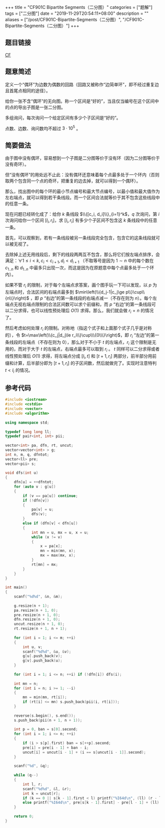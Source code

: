 +++
title = "CF901C Bipartite Segments（二分图）"
categories = ["题解"]
tags = ["二分图"]
date = "2019-11-29T20:54:11+08:00"
description = ""
aliases = ["/post/CF901C-Bipartite-Segments（二分图）", "/CF901C-Bipartite-Segments（二分图）"]
+++


## 题目链接

[CF](https://codeforces.com/contest/901/problem/D)

## 题意简述

定义一个“偶环”为边数为偶数的回路（回路又被称作“边简单环”，即不经过重复边且首尾点相同的途径）。

给你一张不含“偶环”的无向图。称一个区间是“好的”，当且仅当编号在这个区间中的点的导出子图是一张二分图。

多组询问，每次询问一个给定区间有多少个子区间是“好的”。

点数、边数、询问数均不超过 $3\cdot 10^5$ 。

<!--more-->

## 简要做法

由于图中没有偶环，容易想到一个子图是二分图等价于没有环（因为二分图等价于没有奇环）。

但“没有偶环”的用处远不止此：没有偶环还意味着每个点最多处于一个环内（否则取两个包含同一个点的奇环，把重复的边去掉，就可以得到一个偶环）。

那么，找出图中的每个环的最小节点编号和最大节点编号，以最小值和最大值作为左右端点，就可以得到若干条线段。而一个区间合法就等价于其不包含这些线段中的任意一条。

现在问题已经转化成了：给你 $k$ 条线段 $\\{[c_i, d_i]\\}_{i=1}^k$，$q$ 次询问，第 $i$ 次询问给你一个区间 $[l_i, r_i]$，求 $[l_i, r_i]$ 有多少个子区间不包含这 $k$ 条线段中的任意一条。

首先，可以观察到，若有一条线段被另一条线段完全包含，包含它的这条线段就可以被无视了。

去除掉上述无用线段后，剩下的线段两两互不包含，那么将它们按左端点排序，会满足：$\forall 1\le i< k, c_i< c_{i+1}, d_i< d_{i+1}$ （不取等号是因为 $1\sim n$ 中的每个数在 $c_{1..n}$ 和 $d_{1..n}$ 中最多只出现一次，而这是因为在原题意中每个点最多处于一个环内）。 

如果不管 $r_i$ 的限制，对于每个左端点求答案，画个图手玩一下可以发现，以 $p$ 为左端点时，合法区间的右端点最多到 $\min\left(\\{d_j-1|c_j\ge p\\}\cup\\{n\\}\right)$ ，即 $p$ “右边”的第一条线段的右端点减一（不存在则为 $n$）。每个左端点无视右端点限制的合法区间数可以求个前缀和，而 $p$ “右边”的第一条线段可以二分求得，也可以线性预处理后 $O(1)$ 求得。那么，我们就会做 $r_i=n$ 的情况了。

然后考虑如何处理 $r_i$ 的限制。对称地（指这个式子和上面那个式子几乎是对称的），令 $t=\max\left(\\{c_j|d_j\le r_i\\}\cup\\\{0\\\}\right)$，即 $r_i$ “左边”的第一条线段的左端点（不存在则为 $0$），那么对于不小于 $t$ 的左端点，$r_i$ 这个限制是无用的，而对于大于 $t$ 的左端点，右端点最多可以取到 $r_i$ 。 $t$ 同样可以二分求得或者线性预处理后 $O(1)$ 求得，将左端点分成 $[l_i, t]$ 和 $[t+1, r_i]$ 两部分，前半部分用前缀和计算，后半部分即为 $[t+1, r_i]$ 的子区间数，然后就做完了。实现时注意特判 $t< l_i$ 的情况。

## 参考代码

```cpp
#include <iostream>
#include <cstdio>
#include <vector>
#include <algorithm>
 
using namespace std;
 
typedef long long ll;
typedef pair<int, int> pii;
 
vector<int> pa, dfn, rt, uncut;
vector<vector<int> > g;
int n, m, q, dfntot;
vector<ll> pre;
vector<pii> s;
 
void dfs(int u)
{
	dfn[u] = ++dfntot;
	for (auto v : g[u])
	{
		if (v == pa[u]) continue;
		if (!dfn[v])
		{
			pa[v] = u;
			dfs(v);
		}
		else if (dfn[v] < dfn[u])
		{
			int mn = u, mx = u, x = u;
			while (x != v)
			{
				x = pa[x];
				mn = min(mn, x);
				mx = max(mx, x);
			}
			rt[mn] = mx;
		}
	}
}
 
int main()
{
	scanf("%d%d", &n, &m);
	
	g.resize(n + 1);
	pa.resize(n + 1, 0);
	pre.resize(n + 1, 0);
	dfn.resize(n + 1, 0);
	uncut.resize(n + 1, 0);
	rt.resize(n + 1, n + 1);
	
	for (int i = 1; i <= m; ++i)
	{
		int u, v;
		scanf("%d%d", &u, &v);
		g[u].push_back(v);
		g[v].push_back(u);
	}
	
	for (int i = 1; i <= n; ++i) if (!dfn[i]) dfs(i);
	
	int mn = n;
	for (int i = n; i >= 1; --i)
	{
		mn = min(mn, rt[i]);
		if (rt[i] <= mn) s.push_back(pii(i, rt[i]));
	}
	
	reverse(s.begin(), s.end());
	s.push_back(pii(n + 1, n + 1));
	
	int p = 0, ban = s[0].second;
	for (int i = 1; i <= n; ++i)
	{
		if (i > s[p].first) ban = s[++p].second;
		pre[i] = pre[i - 1] + ban - i;
		uncut[i] = uncut[i - 1] + (i == s[uncut[i - 1]].second);
	}
	
	scanf("%d", &q);
	
	while (q--)
	{
		int l, r;
		scanf("%d%d", &l, &r);
		int k = uncut[r];
		if (k == 0 || s[k - 1].first < l) printf("%I64d\n", (ll) (r - l + 1) * (r - l + 2) / 2);
		else printf("%I64d\n", pre[s[k - 1].first] - pre[l - 1] + (ll) (r - s[k - 1].first) * (r - s[k - 1].first + 1) / 2);
	}
	
	return 0;
}
```
